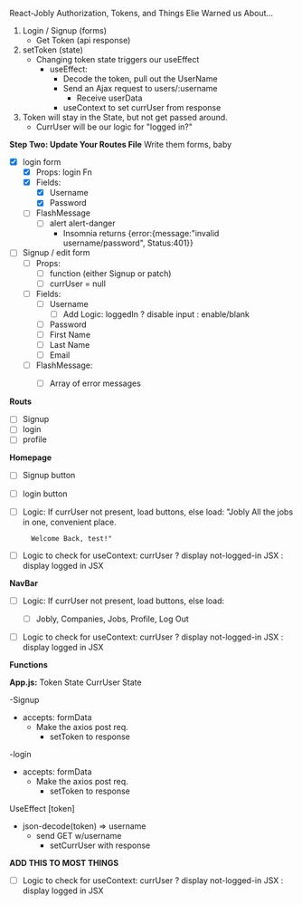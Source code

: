 React-Jobly Authorization, Tokens, and Things Elie Warned us About...

1. Login / Signup (forms)
   - Get Token (api response)
2. setToken (state)
   - Changing token state triggers our useEffect
     - useEffect: 
       - Decode the token, pull out the UserName
       - Send an Ajax request to users/:username
         - Receive userData 
       - useContext to set currUser from response
3. Token will stay in the State, but not get passed around.     
    - CurrUser will be our logic for "logged in?" 


**Step Two: Update Your Routes File**
Write them forms, baby
- [x] login form
  - [x] Props: login Fn
  - [x] Fields:
    - [x] Username
    - [x] Password
  - [ ] FlashMessage
    - [ ] alert alert-danger 
      - Insomnia returns {error:{message:"invalid username/password", Status:401}}

- [ ] Signup / edit form
  - [ ] Props: 
    - [ ] function (either Signup or patch)
    - [ ] currUser = null
  - [ ] Fields:
    - [ ] Username
      - [ ] Add Logic: loggedIn ? disable input : enable/blank
    - [ ] Password
    - [ ] First Name
    - [ ] Last Name
    - [ ] Email
  - [ ] FlashMessage:
    - [ ] Array of error messages
 


**Routs**
- [ ] Signup
- [ ] login
- [ ] profile

**Homepage**
- [ ] Signup button
- [ ] login button
- [ ] Logic: If currUser not present, load buttons, else load:
        "Jobly
        All the jobs in one, convenient place.

        Welcome Back, test!"

- [ ] Logic to check for useContext:
  currUser 
  ? 
  display not-logged-in JSX
  : 
  display logged in JSX

**NavBar**
- [ ] Logic: If currUser not present, load buttons, else load: 
  - [ ] Jobly, Companies, Jobs, Profile, Log Out
- [ ] Logic to check for useContext:
  currUser 
  ? 
  display not-logged-in JSX
  : 
  display logged in JSX


**Functions**

**App.js:**
Token State
CurrUser State

-Signup
  - accepts: formData
    - Make the axios post req.
      - setToken to response

-login
  - accepts: formData
    - Make the axios post req.
      - setToken to response

UseEffect [token]
- json-decode(token) => username
    - send GET w/username
      - setCurrUser with response


**ADD THIS TO MOST THINGS**
- [ ] Logic to check for useContext:
  currUser 
  ? 
  display not-logged-in JSX
  : 
  display logged in JSX

